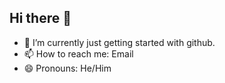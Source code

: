 ## Hi there 👋
- 🔭 I’m currently just getting started with github.
- 📫 How to reach me: Email
- 😄 Pronouns: He/Him
<!--
**chtgllsp2002/chtgllsp2002** is a ✨ _special_ ✨ repository because its `README.md` (this file) appears on your GitHub profile.

Here are some ideas to get you started:



-->
